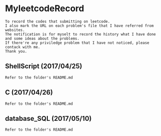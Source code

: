 # MyleetcodeRecord  
	To record the codes that submitting on leetcode.  
	I also mark the URL on each problem's file that I have referred from websites.  
	The notification is for myselt to record the history what I have done and some ideas about the problems.  
	If there're any priviledge problem that I have not noticed, please contack with me. 
	Thank you.  
  
## ShellScript (2017/04/25)  
	Refer to the folder's README.md  
  
## C (2017/04/26)  
	Refer to the folder's README.md  
  
## database_SQL (2017/05/10)  
	Refer to the folder's README.md  
  
